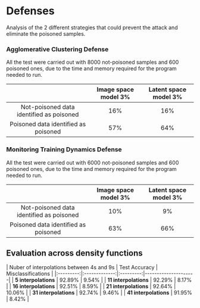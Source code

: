 # Defenses

Analysis of the 2 different strategies that could prevent the attack and eliminate the poisoned samples.

### Agglomerative Clustering Defense
All the test were carried out with 8000 not-poisoned samples and 600 poisoned ones, due to the time and memory required for the program needed to run.

|          | Image space model 3% | Latent space model 3% |
|:--------------:|:-------------:|:-------------:|
| Not-poisoned data identified as poisoned   |          16% |          16% |
| Poisoned data identified as poisoned |          57% |          64% |

### Monitoring Training Dynamics Defense
All the test were carried out with 6000 not-poisoned samples and 600 poisoned ones, due to the time and memory required for the program needed to run.

|          | Image space model 3% | Latent space model 3% |
|:--------------:|:-------------:|:-------------:|
| Not-poisoned data identified as poisoned   |          10% |          9% |
| Poisoned data identified as poisoned |          63% |          66% |


## Evaluation across density functions

| Nuber of interpolations between 4s and 9s | Test Accuracy | Misclassifications |
|:---------:|:-------------:|:---------:|---------------------|
| **5 interpolations** 	| 92.89% | 9.54% |
| **11 interpolations**	| 92.29% | 8.17% |
| **16 interpolations**	| 92.51% | 8.59% |
| **21 interpolations**	| 92.64% | 10.06% |
| **31 interpolations**	| 92.74% | 9.46% |
| **41 interpolations**	| 91.95% | 8.42% |